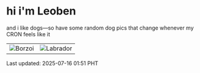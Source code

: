 # hi i'm Leoben

and i like dogs—so have some random dog pics that change whenever my CRON feels like it

|  |  |
|--------|----------|
| ![Borzoi](https://random-dog-vercel.vercel.app/api/random-borzoi?v=1752601869) | ![Labrador](https://random-dog-vercel.vercel.app/api/random-labrador?v=1752601869) |

Last updated: 2025-07-16 01:51 PHT
